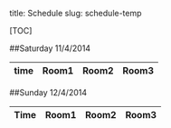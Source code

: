 title: Schedule
slug: schedule-temp

[TOC]


##Saturday 11/4/2014

| time          | Room1 | Room2 | Room3 |
|---------------|-------|-------|-------|

##Sunday 12/4/2014

| Time          | Room1 | Room2 | Room3 |
|---------------|-------|-------|-------|
